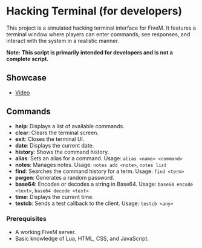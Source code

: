 # Hacking Terminal (for developers)

This project is a simulated hacking terminal interface for FiveM. It features a terminal window where players can enter commands, see responses, and interact with the system in a realistic manner.

**Note: This script is primarily intended for developers and is not a complete script.**

## Showcase
- [Video](https://www.youtube.com/watch?v=3WHkhdq2otk)

## Commands
- **help**: Displays a list of available commands.
- **clear**: Clears the terminal screen.
- **exit**: Closes the terminal UI.
- **date**: Displays the current date.
- **history**: Shows the command history.
- **alias**: Sets an alias for a command. Usage: `alias <name> <command>`
- **notes**: Manages notes. Usage: `notes add <note>`, `notes list`
- **find**: Searches the command history for a term. Usage: `find <term>`
- **pwgen**: Generates a random password.
- **base64**: Encodes or decodes a string in Base64. Usage: `base64 encode <text>`, `base64 decode <text>`
- **time**: Displays the current time.
- **testcb**: Sends a test callback to the client. Usage: `testcb <any>`

### Prerequisites
- A working FiveM server.
- Basic knowledge of Lua, HTML, CSS, and JavaScript.
